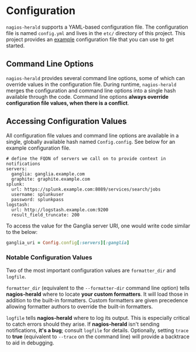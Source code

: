 # Configuration

``nagios-herald`` supports a YAML-based configuration file.  The configuration file is named
``config.yml`` and lives in the ``etc/`` directory of this project. This project provides
an [example](/etc/config.yml.example) configuration file that you can use to get started.

## Command Line Options

``nagios-herald`` provides several command line options, some of which can override values
in the configuration file.  During runtime, ``nagios-herald`` merges the configuration
and command line options into a single hash available through the code.
Command line options **always override configuration file values, when there is a conflict**.

## Accessing Configuration Values

All configuration file values and command line options are available in a single, globally
available hash named ``Config.config``.  See below for an example configuration file.

```
# define the FQDN of servers we call on to provide context in notifications
servers:
  ganglia: ganglia.example.com
  graphite: graphite.example.com
splunk:
  url: https://splunk.example.com:8089/services/search/jobs
  username: splunkuser
  password: splunkpass
logstash:
  url: http://logstash.example.com:9200
  result_field_truncate: 200
```

To access the value for the Ganglia server URI, one would write code similar to the below:

```ruby
ganglia_uri = Config.config[:servers][:ganglia]
```

### Notable Configuration Values

Two of the most important configuration values are ``formatter_dir`` and ``logfile``.

``formatter_dir`` (equivalent to the ``--formatter-dir`` command line option) tells **nagios-herald**
where to locate **your custom formatters**. It will load those in addition to the built-in formatters.
Custom formatters are given precedence allowing formatter authors to override the built-in formatters.

``logfile`` tells **nagios-herald** where to log its output. This is especially critical to catch errors
should they arise. If **nagios-herald** isn't sending notifications, **it's a bug**; consult ``logfile`` for
details. Optionally, setting ``trace`` to **true** (equivalent to ``--trace`` on the command line) will
provide a backtrace to aid in debugging.
